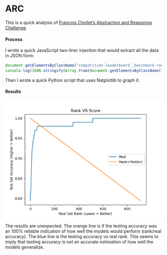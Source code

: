 # ARC

This is a quick analysis of [François Chollet’s Abstraction and Reasoning Challenge](https://www.kaggle.com/c/abstraction-and-reasoning-challenge/overview).



#### Process

I wrote a quick JavaScript two-liner injection that would extract all the data in JSON form:

```javascript
document.getElementsByClassName("competition-leaderboard__benchmark-row")[0].remove(); //Remove the sample_submission
console.log(JSON.stringify(Array.from(document.getElementsByClassName("competition-leaderboard__td-score")).map((x)=>parseFloat(x.innerText)))); //Log the rank and test accuracy data
```

Then I wrote a quick Python script that uses Natplotlib to graph it.



#### Results

![RankVsTrainAcc](RankVsTestAcc.png)

The results are unexpected. The orange line is if the testing accuracy was an 100% reliable indication of how well the models would perform (rank/real accuracy). The blue line is the testing accuracy vs real rank. This seems to imply that testing accuracy is not an accurate estimation of how well the models generalize.
